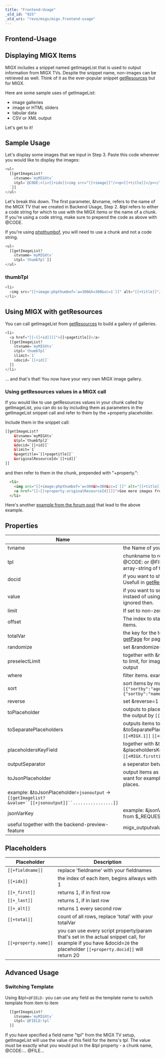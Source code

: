```yaml
---
title: "Frontend-Usage"
_old_id: "925"
_old_uri: "revo/migx/migx.frontend-usage"
---
```


## Frontend-Usage

## Displaying MIGX Items

MIGX includes a snippet named getImageList that is used to output information from MIGX TVs. Despite the snippet name, non-images can be retrieved as well. Think of it as the ever-popular snippet [getResources](extras/getresources "getResources") but for MIGX.

Here are some sample uses of getImageList:

- image galleries
- image or HTML sliders
- tabular data
- CSV or XML output

Let's get to it!

## Sample Usage

Let's display some images that we input in Step 3. Paste this code wherever you would like to display the images:

``` php
<ul>
  [[getImageList?
    &tvname=`myMIGXtv`
    &tpl=`@CODE:<li>[[+idx]]<img src="[[+image]]"/><p>[[+title]]</p></li>
  `]]
</ul>
```

Let's break this down. The first parameter, &tvname, refers to the name of the MIGX TV that we created in Backend Usage, Step 2. &tpl refers to either a code string for which to use with the MIGX items or the name of a chunk. If you're using a code string, make sure to prepend the code as above with @CODE.

If you're using [phpthumbof](extras/phpthumbof "phpThumbOf"), you will need to use a chunk and not a code string.

``` php
<ul>
  [[getImageList?
    &tvname=`myMIGXtv`
    &tpl=`thumbTpl`]]
</ul>
```

### thumbTpl

``` php
<li>
  <img src="[[+image:phpthumbof=`w=300&h=300&zc=1`]]" alt="[[+title]]"/>
</li>

```

## Using MIGX with getResources

You can call getImageList from [getResources](extras/getresources "getResources") to build a gallery of galleries.

``` php
<li>
  <a href="[[~[[+id]]]]">[[+pagetitle]]</a>  
  [[getImageList?
    &tvname=`myMIGXtv`
    &tpl=`thumbTpl`
    &limit=`1`
    &docid=`[[+id]]`
  ]]
</li>
```

… and that's that! You now have your very own MIGX image gallery.

### Using getResources values in a MIGX call

If you would like to use getResources values in your chunk called by getImageList, you can do so by including them as parameters in the getImageList snippet call and refer to them by the +property placeholder.

Include them in the snippet call:

``` html
[[getImageList?
    &tvname=`myMIGXtv`
    &tpl=`thumbTpl2`
    &docid=`[[+id]]`
    &limit=`1`
    &pagetitle=`[[+pagetitle]]`
    &originalResourceId=`[[+id]]`
]]

```

and then refer to them in the chunk, prepended with "+property.":

``` html
  <li>
    <img src="[[+image:phpthumbof=`w=300&h=300&zc=1`]]" alt="[[+title]]" />
    <a href="[[~[[+property.originalResourceId]]]]">See more images from [[+property.pagetitle]]</a>
  </li>
```

Here's another [example from the forum post](http://forums.modx.com/thread/78950/odd-issue-with-migx#dis-post-435072) that lead to the above example.

## Properties

| Name                                                                                                       | Description                                                                                                                                           | Default   |
| ---------------------------------------------------------------------------------------------------------- | ----------------------------------------------------------------------------------------------------------------------------------------------------- | --------- |
| tvname                                                                                                     | the Name of your MIGX-TV                                                                                                                              |           |
| tpl                                                                                                        | chunkname to render each record. You can also use @CODE: or @FILE: if empty, getImageList will output an array-string of the records                  |           |
| docid                                                                                                      | if you want to show MIGX-records from other resources. Usefull in [getResources](extras/getresources "getResources")-tpls with &docid=``[[+id]]``     | `[[*id]]` |
| value                                                                                                      | if you want to send your own JSON-string to getImageList instaed of using the TV-output. tvname and docid are ignored then.                           |           |
| limit                                                                                                      | If set to non-zero, will only show X number of items.                                                                                                 | 0         |
| offset                                                                                                     | The index to start grabbing from when limiting the number of items.                                                                                   | 0         |
| totalVar                                                                                                   | the key for the total-placeholder, usefull together with [getPage](extras/getpage "getPage") for pagination.                                          | total     |
| randomize                                                                                                  | set &randomize=`1` if you want randomized output                                                                                                      | 0         |
| preselectLimit                                                                                             | together with &randomize, this will preselect items from top to limit, for images you want to see in any case in ranomized output                     | 5         |
| where                                                                                                      | filter items. example: `{"active:=":"1","rating:>":"5"}`                                                                                              |
| sort                                                                                                       | sort items by multiple fields. example: `[{"sortby":"age","sortdir":"DESC","sortmode":"numeric"},{"sortby":"name","sortdir":"ASC"}]`                  |
| reverse                                                                                                    | set &reverse=1 to output everything in reverse order                                                                                                  | 0         |
| toPlaceholder                                                                                              | outputs to placeholder. example: &toPlaceholder=`MIGX` - get the output by `[[+MIGX]]`                                                                |           |
| toSeparatePlaceholders                                                                                     | outputs items to seperate placeholders. example: &toSeparatePlaceholders=`MIGX` - get the items by `[[+MIGX.1]]` `[[+MIGX.2]]` ......                 |           |
| placeholdersKeyField                                                                                       | together with &toSeparatePlaceholders. example: &placeholdersKeyField=`title` - get the items by `[[+MIGX.firsttitle]]` `[[+MIGX.thirdtitle]]` ...... |           |
| outputSeparator                                                                                            | a seperator between items                                                                                                                             |           |
| toJsonPlaceholder                                                                                          | output items as json into a placeholder, usefull when you want for example show randomized items on different places.                                 |
| example: &toJsonPlaceholder=`jsonoutput` -> `[[getImagelist? &value=``[[+jsonoutput]]``................]]` |                                                                                                                                                       |
| jsonVarKey                                                                                                 | example: &jsonVarKey=`migx_json` - this will use the value from $\_REQUEST\['migx\_json'\] as value, if any                                           |
| useful together with the backend-preview-feature                                                           | migx\_outputvalue                                                                                                                                     |

## Placeholders

| Placeholder          | Description                                                                                                                                                             |
| -------------------- | ----------------------------------------------------------------------------------------------------------------------------------------------------------------------- |
| `[[+fieldname]]`     | replace 'fieldname' with your fieldnames                                                                                                                                |
| `[[+idx]]`           | the index of each item, begins allways with 1                                                                                                                           |
| `[[+_first]]`        | returns 1, if in first row                                                                                                                                              |
| `[[+_last]]`         | returns 1, if in last row                                                                                                                                               |
| `[[+_alt]]`          | returns 1 every second row                                                                                                                                              |
| `[[+total]]`         | count of all rows, replace 'total' with your totalVar                                                                                                                   |
| `[[+property.name]]` | you can use every script property/param that's set in the actual snippet call, for example if you have &docid=`20` the placeholder `[[+property.docid]]` will return 20 |

## Advanced Usage

### Switching Template

Using &tpl=`@FIELD:` you can use any field as the template name to switch template from item to item

``` php
  [[getImageList?
    &tvname=`myMIGXtv`
    &tpl=`@FIELD:tpl`
  ]]
```

If you have specified a field name "tpl" from the MIGX TV setup, getImageList will use the value of this field for the items's tpl. The value must be exactly what you would put in the &tpl property - a chunk name, @CODE:... @FILE...
